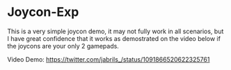 # Joycon-Exp

This is a very simple joycon demo, it may not fully work in all scenarios, but I have great confidence that it works as demostrated on the video below if the joycons are your only 2 gamepads.

Video Demo:
https://twitter.com/jabrils_/status/1091866520622325761